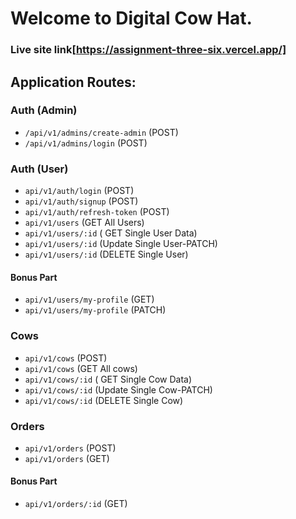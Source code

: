 # Welcome to Digital Cow Hat.

### Live site link[https://assignment-three-six.vercel.app/]

## Application Routes:

### Auth (Admin)

- `/api/v1/admins/create-admin` (POST)
- `/api/v1/admins/login` (POST)

### Auth (User)

- `api/v1/auth/login` (POST)
- `api/v1/auth/signup` (POST)
- `api/v1/auth/refresh-token` (POST)
- `api/v1/users` (GET All Users)
- `api/v1/users/:id` ( GET Single User Data)
- `api/v1/users/:id` (Update Single User-PATCH)
- `api/v1/users/:id` (DELETE Single User)

#### Bonus Part
- `api/v1/users/my-profile` (GET)
- `api/v1/users/my-profile` (PATCH)

### Cows

- `api/v1/cows` (POST)
- `api/v1/cows` (GET All cows)
- `api/v1/cows/:id` ( GET Single Cow Data)
- `api/v1/cows/:id` (Update Single Cow-PATCH)
- `api/v1/cows/:id` (DELETE Single Cow)

### Orders

- `api/v1/orders` (POST)
- `api/v1/orders` (GET)

#### Bonus Part
- `api/v1/orders/:id` (GET)